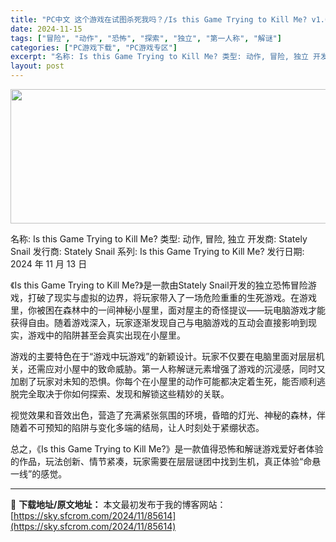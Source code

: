 ```yaml
---
title: "PC中文 这个游戏在试图杀死我吗？/Is this Game Trying to Kill Me? v1.0.4 646M"
date: 2024-11-15
tags: ["冒险", "动作", "恐怖", "探索", "独立", "第一人称", "解谜"]
categories: ["PC游戏下载", "PC游戏专区"]
excerpt: "名称: Is this Game Trying to Kill Me? 类型: 动作, 冒险, 独立 开发商: Stately Snail 发行商: Stately Snail 系列: Is this Game Trying to Kill Me? 发行日期: 2024 年 11 月 13 日 《I&hellip;"
layout: post
---
```


<img class="aligncenter size-full wp-image-85615" src="https://sky.sfcrom.com/wp-content/uploads/2024/11/2024111423154745.webp" alt="" width="660" height="215" />

名称: Is this Game Trying to Kill Me?
类型: 动作, 冒险, 独立
开发商: Stately Snail
发行商: Stately Snail
系列: Is this Game Trying to Kill Me?
发行日期: 2024 年 11 月 13 日

《Is this Game Trying to Kill Me?》是一款由Stately Snail开发的独立恐怖冒险游戏，打破了现实与虚拟的边界，将玩家带入了一场危险重重的生死游戏。在游戏里，你被困在森林中的一间神秘小屋里，面对屋主的奇怪提议——玩电脑游戏才能获得自由。随着游戏深入，玩家逐渐发现自己与电脑游戏的互动会直接影响到现实，游戏中的陷阱甚至会真实出现在小屋里。

游戏的主要特色在于“游戏中玩游戏”的新颖设计。玩家不仅要在电脑里面对层层机关，还需应对小屋中的致命威胁。第一人称解谜元素增强了游戏的沉浸感，同时又加剧了玩家对未知的恐惧。你每个在小屋里的动作可能都决定着生死，能否顺利逃脱完全取决于你如何探索、发现和解锁这些精妙的关联。

视觉效果和音效出色，营造了充满紧张氛围的环境，昏暗的灯光、神秘的森林，伴随着不可预知的陷阱与变化多端的结局，让人时刻处于紧绷状态。

总之，《Is this Game Trying to Kill Me?》是一款值得恐怖和解谜游戏爱好者体验的作品，玩法创新、情节紧凑，玩家需要在层层谜团中找到生机，真正体验“命悬一线”的感觉。

---
📖 **下载地址/原文地址：** 本文最初发布于我的博客网站：[https://sky.sfcrom.com/2024/11/85614](https://sky.sfcrom.com/2024/11/85614)
